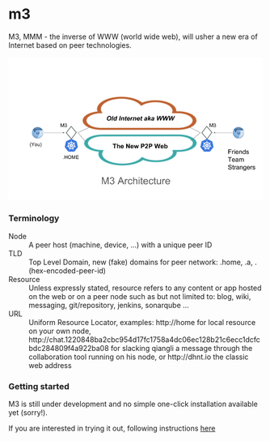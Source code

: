 # m3

M3, MMM - the inverse of WWW (world wide web), will 
usher a new era of Internet based on peer technologies.

![M3 architecture](doc/m3-architecture.png "The next gen peer to peer web")
### Terminology

<dl>
<dt>Node</dt>
<dd>A peer host (machine, device, ...) with a unique peer ID</dd>

<dt>TLD</dt>
<dd>Top Level Domain, new (fake) domains for peer network: .home, .a, .(hex-encoded-peer-id) </dd>

<dt>Resource</dt>
<dd>Unless expressly stated, resource refers to any content or app hosted on the web or on a peer node such as but not limited to:  blog, wiki, messaging, git/repository, jenkins, sonarqube ... </dd>

<dt>URL</dt>
<dd>Uniform Resource Locator, examples: http://home for local resource on your own node, http://chat.1220848ba2cbc954d17fc1758a4dc06ec128b21c6ecc1dcfcbdc284809f4a922ba08 for slacking qiangli a message through the collaboration tool running on his node, or http://dhnt.io the classic web address</dd>
</dl>

<!-- ### Technology Stack
*Computing*

[Docker/Kubernetes](https://kubernetes.io/)

*Storage*

[Git](https://git-scm.com/)

*Peer Networking*

[IPFS](https://ipfs.io/)

*Browser/Proxy Plugin*

You may pick your favorite browser and proxy plugins. However M3 has only been tested with 
[Chrome](https://www.google.com/chrome/)
and [SwitchyOmega](https://chrome.google.com/webstore/detail/proxy-switchyomega/padekgcemlokbadohgkifijomclgjgif?hl=en)

Any browser should work and proxy plugin is optional if you change your system default proxy settings to point to M3. -->

<!-- ### What is M3, really?

- A forwarding proxy

to the old web a.k.a the Internet (as you have known it before your read this page) via your own local node or through your peers' node if you don't have direct access due to whatever reasons: technical, parental, corporate, or political.

- A reverse proxy

to the resources hosted on your own local node so you can access yourself (of course) as well as by anyone on the M3 network.
Yes, you can now host almost any contents and applications on your own node at your own terms thanks to Kubernetes/Docker container technology.

- A gateway 

to the resources hosted on the entire M3 network - the next generation of world wide wide. -->

### Getting started

M3 is still under development and no simple one-click installation available yet (sorry!).

If you are interested in trying it out, following instructions [here](doc/dev.md)

<!-- Contact us if you have questions or want to contribute. -->

<!-- 
kubectl config --kubeconfig=config-m3 set-cluster m3-k8s --server=https://host.docker.internal:6443 --insecure-skip-tls-verify

kubectl config set-cluster m3-k8s --server=https://host.docker.internal:6443 --insecure-skip-tls-verify

kubectl config set-context m3 --cluster=m3-k8s --namespace=kube-system

kubectl config use-context m3

-->


